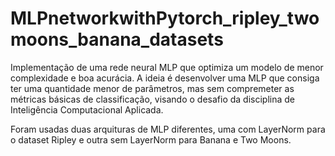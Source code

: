 # MLPnetworkwithPytorch_ripley_twomoons_banana_datasets


Implementação de uma rede neural MLP que optimiza um modelo de menor complexidade e boa acurácia. A ideia é desenvolver uma MLP que consiga ter uma quantidade menor de parâmetros, mas sem compremeter as métricas básicas de classificação, visando o desafio da disciplina de Inteligência Computacional Aplicada.

Foram usadas duas arquituras de MLP diferentes, uma com LayerNorm para o dataset Ripley e outra sem LayerNorm para Banana e Two Moons.
